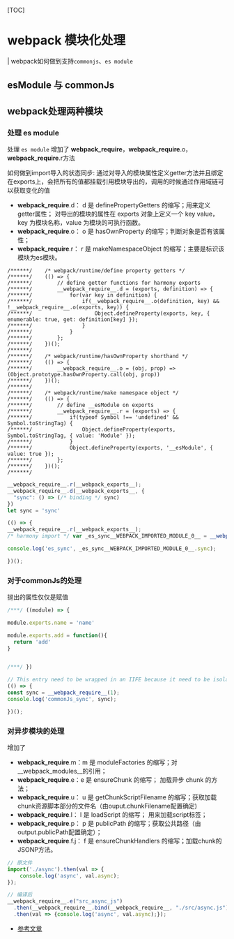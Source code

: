 [TOC]

# webpack 模块化处理

| webpack如何做到支持`commonjs`、`es module`

## esModule 与 commonJs


## webpack处理两种模块

### 处理 es module

处理 `es module` 增加了 __webpack_require__，__webpack_require__.o，__webpack_require__.r方法

如何做到import导入的状态同步: 通过对导入的模块属性定义getter方法并且绑定在exports上，会把所有的值都挂载引用模块导出的，调用的时候通过作用域链可以获取变化的值

- __webpack_require__.d： d 是 definePropertyGetters 的缩写；用来定义getter属性； 对导出的模块的属性在 exports 对象上定义一个 key value，key 为模块名称，value 为模块的可执行函数。
- __webpack_require__.o： o 是 hasOwnProperty 的缩写；判断对象是否有该属性；
- __webpack_require__.r： r 是 makeNamespaceObject 的缩写；主要是标识该模块为es模块。

```JS
/******/ 	/* webpack/runtime/define property getters */
/******/ 	(() => {
/******/ 		// define getter functions for harmony exports
/******/ 		__webpack_require__.d = (exports, definition) => {
/******/ 			for(var key in definition) {
/******/ 				if(__webpack_require__.o(definition, key) && !__webpack_require__.o(exports, key)) {
/******/ 					Object.defineProperty(exports, key, { enumerable: true, get: definition[key] });
/******/ 				}
/******/ 			}
/******/ 		};
/******/ 	})();
/******/ 	
/******/ 	/* webpack/runtime/hasOwnProperty shorthand */
/******/ 	(() => {
/******/ 		__webpack_require__.o = (obj, prop) => (Object.prototype.hasOwnProperty.call(obj, prop))
/******/ 	})();
/******/ 	
/******/ 	/* webpack/runtime/make namespace object */
/******/ 	(() => {
/******/ 		// define __esModule on exports
/******/ 		__webpack_require__.r = (exports) => {
/******/ 			if(typeof Symbol !== 'undefined' && Symbol.toStringTag) {
/******/ 				Object.defineProperty(exports, Symbol.toStringTag, { value: 'Module' });
/******/ 			}
/******/ 			Object.defineProperty(exports, '__esModule', { value: true });
/******/ 		};
/******/ 	})();
/******/ 	
```

```js
__webpack_require__.r(__webpack_exports__);
__webpack_require__.d(__webpack_exports__, {
  "sync": () => (/* binding */ sync)
})
let sync = 'sync'
```

```js
(() => {
__webpack_require__.r(__webpack_exports__);
/* harmony import */ var _es_sync__WEBPACK_IMPORTED_MODULE_0__ = __webpack_require__(3);

console.log('es_sync', _es_sync__WEBPACK_IMPORTED_MODULE_0__.sync);

})();
```

### 对于commonJs的处理 

抛出的属性仅仅是赋值

```js
/***/ ((module) => {

module.exports.name = 'name'

module.exports.add = function(){
  return 'add'
}


/***/ })
```
```js
// This entry need to be wrapped in an IIFE because it need to be isolated against other modules in the chunk.
(() => {
const sync = __webpack_require__(1);
console.log('commonJs_sync', sync);

})();

```

### 对异步模块的处理

增加了
  - __webpack_require__.m：m 是 moduleFactories 的缩写；对__webpack_modules__的引用；
  - __webpack_require__.e：e 是 ensureChunk 的缩写； 加载异步 chunk 的方法；
  - __webpack_require__.u： u 是 getChunkScriptFilename 的缩写；获取加载chunk资源脚本部分的文件名（由ouput.chunkFilename配置确定)
  - __webpack_require__.l： l 是 loadScript 的缩写； 用来加载script标签；
  - __webpack_require__.p： p 是 publicPath 的缩写；获取公共路径（由output.publicPath配置确定）；
  - __webpack_require__.f.j： f 是 ensureChunkHandlers 的缩写；加载chunk的JSONP方法。

```js
// 原文件
import('./async').then(val => {
    console.log('async', val.async);
});

// 编译后
__webpack_require__.e("src_async_js")
  .then(__webpack_require__.bind(__webpack_require__, "./src/async.js"))
  .then(val => {console.log('async', val.async);});
```

- [参考文章](https://juejin.cn/post/7072542295144267812)